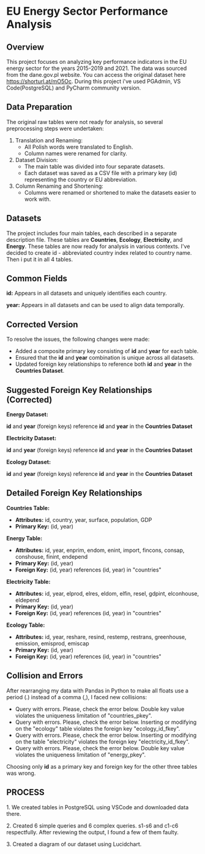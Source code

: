 <b><h1>EU Energy Sector Performance Analysis</h1></b>

<b><h2>Overview</h2></b>
This project focuses on analyzing key performance indicators in the EU energy sector for the years 2015-2019 and 2021. The data was sourced from the dane.gov.pl website. You can access the original dataset here https://shorturl.at/mO5Oc. During this project i've used PGAdmin, VS Code(PostgreSQL) and PyCharm community version. 

<b><h2>Data Preparation</h2></b>
The original raw tables were not ready for analysis, so several preprocessing steps were undertaken:
1. Translation and Renaming:
    - All Polish words were translated to English.
    - Column names were renamed for clarity.
2. Dataset Division:
    - The main table was divided into four separate datasets.
    - Each dataset was saved as a CSV file with a primary key (id) representing the country or EU abbreviation.
3. Column Renaming and Shortening:
    - Columns were renamed or shortened to make the datasets easier to work with.

<b><h2>Datasets</h2></b>
The project includes four main tables, each described in a separate description file. These tables are <b>Countries</b>, <b>Ecology</b>, <b>Electricity</b>, and <b>Energy</b>. These tables are now ready for analysis in various contexts. 
I've decided to create id - abbreviated country index related to country name. Then i put it in all 4 tables. 

<b><h2>Common Fields</h2></b>
<p>
    <b>id:</b> Appears in all datasets and uniquely identifies each country.
</p>
<p>
    <b>year:</b> Appears in all datasets and can be used to align data temporally.
</p>

<b><h2>Corrected Version</h2></b>
<p>
    To resolve the issues, the following changes were made:
</p>
<ul>
    <li>Added a composite primary key consisting of <b>id</b> and <b>year</b> for each table.</li>
    <li>Ensured that the <b>id</b> and <b>year</b> combination is unique across all datasets.</li>
    <li>Updated foreign key relationships to reference both <b>id</b> and <b>year</b> in the <b>Countries Dataset</b>.</li>
</ul>

<h2><b>Suggested Foreign Key Relationships (Corrected)</b></h2>

<b>Energy Dataset:</b>
<p>
    <b>id</b> and <b>year</b> (foreign keys) reference <b>id</b> and <b>year</b> in the <b>Countries Dataset</b>
</p>

<b>Electricity Dataset:</b>
<p>
    <b>id</b> and <b>year</b> (foreign keys) reference <b>id</b> and <b>year</b> in the <b>Countries Dataset</b>
</p>

<b>Ecology Dataset:</b>
<p>
    <b>id</b> and <b>year</b> (foreign keys) reference <b>id</b> and <b>year</b> in the <b>Countries Dataset</b>
</p>

<h2><b>Detailed Foreign Key Relationships</b></h2>

<b>Countries Table:</b>
<ul>
    <li><b>Attributes:</b> id, country, year, surface, population, GDP</li>
    <li><b>Primary Key:</b> (id, year)</li>
</ul>

<b>Energy Table:</b>
<ul>
    <li><b>Attributes:</b> id, year, enprim, endom, enint, import, fincons, consap, conshouse, finint, endepend</li>
    <li><b>Primary Key:</b> (id, year)</li>
    <li><b>Foreign Key:</b> (id, year) references (id, year) in "countries"</li>
</ul>

<b>Electricity Table:</b>
<ul>
    <li><b>Attributes:</b> id, year, elprod, elres, eldom, elfin, resel, gdpint, elconhouse, eldepend</li>
    <li><b>Primary Key:</b> (id, year)</li>
    <li><b>Foreign Key:</b> (id, year) references (id, year) in "countries"</li>
</ul>

<b>Ecology Table:</b>
<ul>
    <li><b>Attributes:</b> id, year, reshare, resind, restemp, restrans, greenhouse, emission, emisprod, emiscap</li>
    <li><b>Primary Key:</b> (id, year)</li>
    <li><b>Foreign Key:</b> (id, year) references (id, year) in "countries"</li>
</ul>

<b><h2>Collision and Errors</h2></b>
<p>
    After rearranging my data with Pandas in Python to make all floats use a period (.) instead of a comma (,), I faced new collisions:
</p>
<ul>
    <li>Query with errors. Please, check the error below. Double key value violates the uniqueness limitation of "countries_pkey".</li>
    <li>Query with errors. Please, check the error below. Inserting or modifying on the "ecology" table violates the foreign key "ecology_id_fkey".</li>
    <li>Query with errors. Please, check the error below. Inserting or modifying on the table "electricity" violates the foreign key "electricity_id_fkey".</li>
    <li>Query with errors. Please, check the error below. Double key value violates the uniqueness limitation of "energy_pkey".</li>
</ul>
<p>
    Choosing only <b>id</b> as a primary key and foreign key for the other three tables was wrong.
</p>







<b><h2>PROCESS</h2></b>
<p>
    1. We created tables in PostgreSQL using VSCode and downloaded data there.
</p>
<p>
    2. Created 6 simple queries and 6 complex queries. s1-s6 and c1-c6 respectfully. After reviewing the output, I found a few of them faulty.
</p>
<p>
    3. Created a diagram of our dataset using Lucidchart.
</p>



